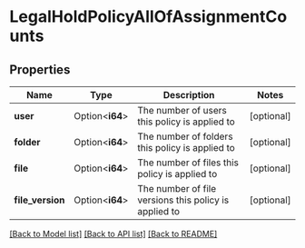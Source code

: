 # LegalHoldPolicyAllOfAssignmentCounts

## Properties

Name | Type | Description | Notes
------------ | ------------- | ------------- | -------------
**user** | Option<**i64**> | The number of users this policy is applied to | [optional]
**folder** | Option<**i64**> | The number of folders this policy is applied to | [optional]
**file** | Option<**i64**> | The number of files this policy is applied to | [optional]
**file_version** | Option<**i64**> | The number of file versions this policy is applied to | [optional]

[[Back to Model list]](../README.md#documentation-for-models) [[Back to API list]](../README.md#documentation-for-api-endpoints) [[Back to README]](../README.md)



